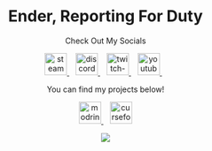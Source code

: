 <h1 align='center'>
Ender, Reporting For Duty
</h1>

<p align='center'>
  Check Out My Socials

<p align='center'>
  
  <a href="https://steamcommunity.com/id/enderspy29/">
    <img alt="steam" height="40" src="https://cdn.jsdelivr.net/npm/@intergrav/devins-badges@3/assets/compact/available/steam_vector.svg">
    <!-- Alternative Steam Image <img alt="steam" height="56" src="https://cdn.jsdelivr.net/npm/@intergrav/devins-badges@3/assets/cozy/available/steam_vector.svg"> -->
</a>&nbsp;&nbsp;
  <a href="https://discord.com/invite/n6B7ChfwmU">
    <img alt="discord-singular" height="40" src="https://cdn.jsdelivr.net/npm/@intergrav/devins-badges@3/assets/compact/social/discord-singular_vector.svg">
    <!-- Alternative Discord Image <img alt="discord-singular" height="56" src="https://cdn.jsdelivr.net/npm/@intergrav/devins-badges@3/assets/cozy/social/discord-singular_vector.svg"> -->
</a>&nbsp;&nbsp;
  <a href="https://www.twitch.tv/EnderSpy29/">
    <img alt="twitch-singular" height="40" src="https://cdn.jsdelivr.net/npm/@intergrav/devins-badges@3/assets/compact/social/twitch-singular_vector.svg">
    <!-- Alternative Twitch Image <img alt="twitch-singular" height="56" src="https://cdn.jsdelivr.net/npm/@intergrav/devins-badges@3/assets/cozy/social/twitch-singular_vector.svg"> -->
</a>&nbsp;&nbsp;
  <a href="https://www.youtube.com/@EnderSpy29">
    <img alt="youtube-singular" height="40" src="https://cdn.jsdelivr.net/npm/@intergrav/devins-badges@3/assets/compact/social/youtube-singular_vector.svg">
    <!-- Alternative Youtube Image <img alt="youtube-singular" height="56" src="https://cdn.jsdelivr.net/npm/@intergrav/devins-badges@3/assets/cozy/social/youtube-singular_vector.svg"> -->
</a>&nbsp;&nbsp;

<p align='center'>
You can find my projects below!

<p align='center'>

  <a href="https://modrinth.com/user/EnderSpy29">
    <img alt="modrinth" height="40" src="https://cdn.jsdelivr.net/npm/@intergrav/devins-badges@3/assets/compact/available/modrinth_vector.svg">
    <!-- Alternative Modrinth Image <img alt="modrinth" height="56" src="https://cdn.jsdelivr.net/npm/@intergrav/devins-badges@3/assets/cozy/available/modrinth_vector.svg"> -->
</a>&nbsp;&nbsp;
  <a href="https://www.curseforge.com/members/enderspy29/projects">
    <img alt="curseforge" height="40" src="https://cdn.jsdelivr.net/npm/@intergrav/devins-badges@3/assets/compact/available/curseforge_vector.svg">
    <!-- Alternative Curseforge Image <img alt="curseforge" height="56" src="https://cdn.jsdelivr.net/npm/@intergrav/devins-badges@3/assets/cozy/available/curseforge_vector.svg"> -->

<p align='center'>
  <a href="#"><img src="https://github-readme-stats.vercel.app/api?username=EnderSpy29&show_icons=true&theme=tokyonight">

